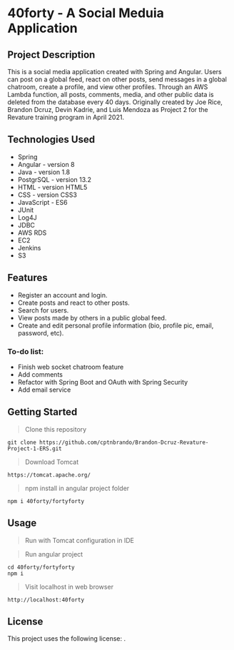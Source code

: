 # 40forty - A Social Meduia Application

## Project Description

This is a social media application created with Spring and Angular. Users can post on a global feed, react on other posts, send messages in a global chatroom, create a profile, and view other profiles. Through an AWS Lambda function, all posts, comments, media, and other public data is deleted from the database every 40 days. Originally created by Joe Rice, Brandon Dcruz, Devin Kadrie, and Luis Mendoza as Project 2 for the Revature training program in April 2021.

## Technologies Used

- Spring
- Angular - version 8
- Java - version 1.8
- PostgrSQL - version 13.2
- HTML - version HTML5
- CSS - version CSS3
- JavaScript - ES6
- JUnit
- Log4J
- JDBC
- AWS RDS
- EC2
- Jenkins
- S3

## Features

- Register an account and login.
- Create posts and react to other posts.
- Search for users.
- View posts made by others in a public global feed.
- Create and edit personal profile information (bio, profile pic, email, password, etc).

### To-do list:

- Finish web socket chatroom feature
- Add comments
- Refactor with Spring Boot and OAuth with Spring Security
- Add email service

## Getting Started
   
> Clone this repository
```
git clone https://github.com/cptnbrando/Brandon-Dcruz-Revature-Project-1-ERS.git
```

> Download Tomcat
```
https://tomcat.apache.org/
```

> npm install in angular project folder
```
npm i 40forty/fortyforty
```

## **Usage**


> Run with Tomcat configuration in IDE

> Run angular project
```
cd 40forty/fortyforty
npm i
```

> Visit localhost in web browser
```
http://localhost:40forty
```

## **License**

This project uses the following license: [<The MIT License>](https://www.mit.edu/~amini/LICENSE.md).
